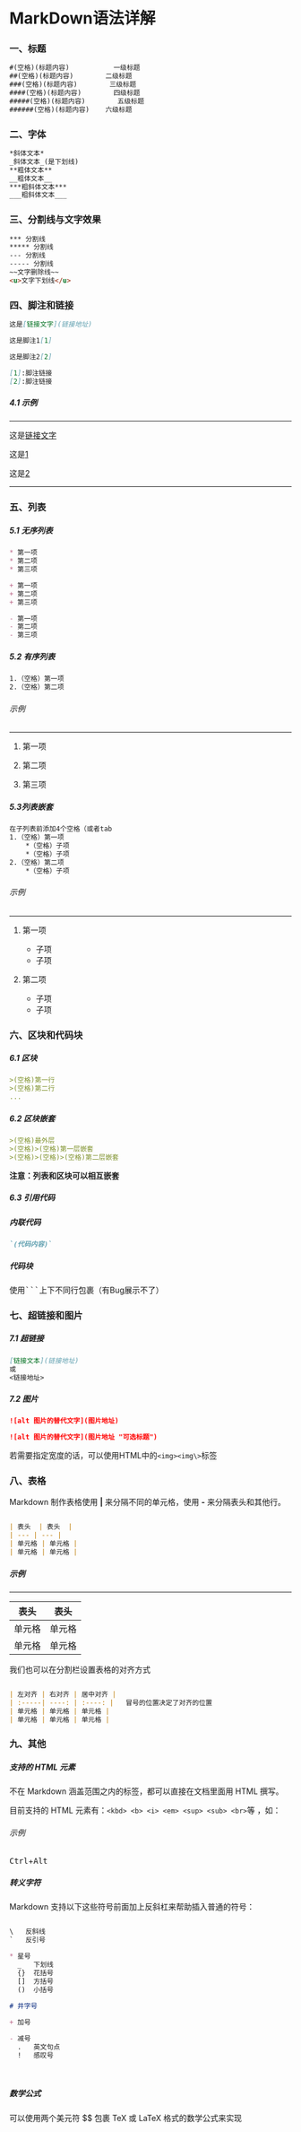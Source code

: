 # MarkDown语法详解

### 一、标题

```Markdown
#(空格)(标题内容)           一级标题
##(空格)(标题内容)        二级标题
###(空格)(标题内容)        三级标题
####(空格)(标题内容)        四级标题
#####(空格)(标题内容)        五级标题
######(空格)(标题内容)    六级标题
```

### 二、字体

```Markdown
*斜体文本*
_斜体文本_(是下划线)
**粗体文本**
__粗体文本__
***粗斜体文本***
___粗斜体文本___
```

### 三、分割线与文字效果

```Markdown
*** 分割线
***** 分割线
--- 分割线
----- 分割线
~~文字删除线~~
<u>文字下划线</u>
```

### 四、脚注和链接

```Markdown
这是[链接文字](链接地址)

这是脚注1[1]

这是脚注2[2]

[1]:脚注链接
[2]:脚注链接

```

##### 4.1 示例

***

这是[链接文字](链接地址)

这是[1]

这是[2]

[1]:脚注链接
[2]:脚注链接

***

### 五、列表

##### 5.1 无序列表

```Markdown
* 第一项
* 第二项
* 第三项

+ 第一项
+ 第二项
+ 第三项

- 第一项
- 第二项
- 第三项
```

##### 5.2 有序列表

```Markdown
1.（空格）第一项
2.（空格）第二项
```

###### 示例

***

1. 第一项

2. 第二项

3. 第三项

##### 5.3列表嵌套

```Markdown
在子列表前添加4个空格（或者tab
1.（空格）第一项
    *（空格）子项
    *（空格）子项
2.（空格）第二项
    *（空格）子项
```

###### 示例

***

1. 第一项

   * 子项
   * 子项

2. 第二项

   * 子项
   * 子项

### 六、区块和代码块

##### 6.1 区块

```Markdown
>(空格)第一行
>(空格)第二行
...
```

##### 6.2 区块嵌套

```Markdown
>(空格)最外层
>(空格)>(空格)第一层嵌套
>(空格)>(空格)>(空格)第二层嵌套
```

**注意：列表和区块可以相互嵌套**

##### 6.3 引用代码

##### 内联代码

```Markdown
`(代码内容)`
```

##### 代码块

使用<kbd>```</kbd>上下不同行包裹（有Bug展示不了）

### 七、超链接和图片

##### 7.1 超链接

```Markdown
[链接文本](链接地址)
或
<链接地址>
```

##### 7.2 图片

```Markdown
![alt 图片的替代文字](图片地址)

![alt 图片的替代文字](图片地址 "可选标题")
```

若需要指定宽度的话，可以使用HTML中的`<img><img\>`标签

### 八、表格

Markdown 制作表格使用 **|** 来分隔不同的单元格，使用 **-** 来分隔表头和其他行。

```Markdown

| 表头  | 表头  |
| --- | --- |
| 单元格 | 单元格 |
| 单元格 | 单元格 |

```

##### 示例

****

| 表头  | 表头  |
| --- | --- |
| 单元格 | 单元格 |
| 单元格 | 单元格 |

我们也可以在分割栏设置表格的对齐方式

```Markdown

| 左对齐 | 右对齐 | 居中对齐 |
| :-----| ----: | :----: |   冒号的位置决定了对齐的位置
| 单元格 | 单元格 | 单元格 |
| 单元格 | 单元格 | 单元格 |

```

### 九、其他

##### 支持的 HTML 元素

不在 Markdown 涵盖范围之内的标签，都可以直接在文档里面用 HTML 撰写。

目前支持的 HTML 元素有：`<kbd> <b> <i> <em> <sup> <sub> <br>`等 ，如：

###### 示例

<kbd>Ctrl</kbd>+<kbd>Alt</kbd>

##### 转义字符

Markdown 支持以下这些符号前面加上反斜杠来帮助插入普通的符号：

```Markdown

\   反斜线
`   反引号

* 星号
  _   下划线
  {}  花括号
  []  方括号
  ()  小括号
  
# 井字号

+ 加号

- 减号
  .   英文句点
  !   感叹号
  
  
  ```

##### 数学公式

可以使用两个美元符 $$ 包裹 TeX 或 LaTeX 格式的数学公式来实现
